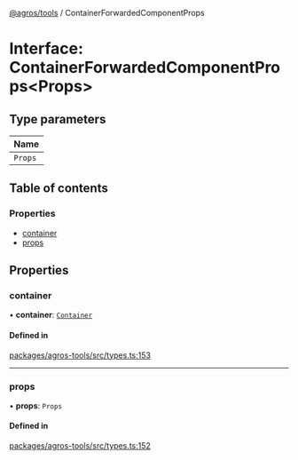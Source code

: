 [@agros/tools](../index.md) / ContainerForwardedComponentProps

# Interface: ContainerForwardedComponentProps<Props\>

## Type parameters

| Name |
| :------ |
| `Props` |

## Table of contents

### Properties

- [container](ContainerForwardedComponentProps.md#container)
- [props](ContainerForwardedComponentProps.md#props)

## Properties

### <a id="container" name="container"></a> container

• **container**: [`Container`](Container.md)

#### Defined in

[packages/agros-tools/src/types.ts:153](https://github.com/agrosjs/agros/blob/f5a170d/packages/agros-tools/src/types.ts#L153)

___

### <a id="props" name="props"></a> props

• **props**: `Props`

#### Defined in

[packages/agros-tools/src/types.ts:152](https://github.com/agrosjs/agros/blob/f5a170d/packages/agros-tools/src/types.ts#L152)
